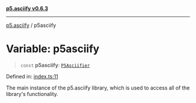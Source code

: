[**p5.asciify v0.6.3**](../README.md)

***

[p5.asciify](../globals.md) / p5asciify

# Variable: p5asciify

> `const` **p5asciify**: [`P5Asciifier`](../classes/P5Asciifier.md)

Defined in: [index.ts:11](https://github.com/humanbydefinition/p5-asciify/blob/11c58195cf6779df9fc2a61b517a9027eed65596/src/lib/index.ts#L11)

The main instance of the p5.asciify library, which is used to access all of the library's functionality.
